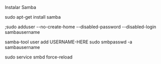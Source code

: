 



Instalar Samba

sudo apt-get install samba

;sudo adduser --no-create-home --disabled-password --disabled-login sambausername

samba-tool user add USERNAME-HERE
sudo smbpasswd -a sambausername


sudo service smbd force-reload
